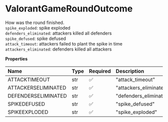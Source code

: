 # ValorantGameRoundOutcome

How was the round finished. <br/>`spike_exploded`: spike exploded <br/>`defenders_eliminated`: attackers killed all defenders <br/>`spike_defused`: spike defused <br/>`attack_timeout`: attackers failed to plant the spike in time <br/>`attackers_eliminated`: defenders killed all attackers

**Properties**

| Name                | Type | Required | Description            |
| :------------------ | :--- | :------- | :--------------------- |
| ATTACKTIMEOUT       | str  | ✅       | "attack_timeout"       |
| ATTACKERSELIMINATED | str  | ✅       | "attackers_eliminated" |
| DEFENDERSELIMINATED | str  | ✅       | "defenders_eliminated" |
| SPIKEDEFUSED        | str  | ✅       | "spike_defused"        |
| SPIKEEXPLODED       | str  | ✅       | "spike_exploded"       |

<!-- This file was generated by liblab | https://liblab.com/ -->
